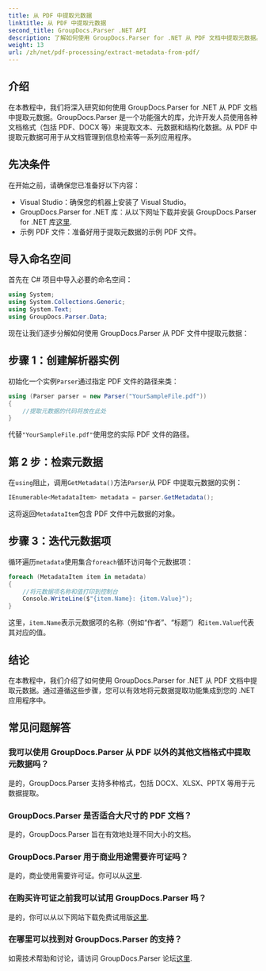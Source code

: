 ```yaml
---
title: 从 PDF 中提取元数据
linktitle: 从 PDF 中提取元数据
second_title: GroupDocs.Parser .NET API
description: 了解如何使用 GroupDocs.Parser for .NET 从 PDF 文档中提取元数据。本综合指南涵盖分步说明和先决条件。
weight: 13
url: /zh/net/pdf-processing/extract-metadata-from-pdf/
---
```

## 介绍
在本教程中，我们将深入研究如何使用 GroupDocs.Parser for .NET 从 PDF 文档中提取元数据。GroupDocs.Parser 是一个功能强大的库，允许开发人员使用各种文档格式（包括 PDF、DOCX 等）来提取文本、元数据和结构化数据。从 PDF 中提取元数据可用于从文档管理到信息检索等一系列应用程序。
## 先决条件
在开始之前，请确保您已准备好以下内容：
- Visual Studio：确保您的机器上安装了 Visual Studio。
-  GroupDocs.Parser for .NET 库：从以下网址下载并安装 GroupDocs.Parser for .NET 库[这里](https://releases.groupdocs.com/parser/net/).
- 示例 PDF 文件：准备好用于提取元数据的示例 PDF 文件。

## 导入命名空间
首先在 C# 项目中导入必要的命名空间：
```csharp
using System;
using System.Collections.Generic;
using System.Text;
using GroupDocs.Parser.Data;
```

现在让我们逐步分解如何使用 GroupDocs.Parser 从 PDF 文件中提取元数据：
## 步骤 1：创建解析器实例
初始化一个实例`Parser`通过指定 PDF 文件的路径来类：
```csharp
using (Parser parser = new Parser("YourSampleFile.pdf"))
{
    //提取元数据的代码将放在此处
}
```
代替`"YourSampleFile.pdf"`使用您的实际 PDF 文件的路径。
## 第 2 步：检索元数据
在`using`阻止，调用`GetMetadata()`方法`Parser`从 PDF 中提取元数据的实例：
```csharp
IEnumerable<MetadataItem> metadata = parser.GetMetadata();
```
这将返回`MetadataItem`包含 PDF 文件中元数据的对象。
## 步骤 3：迭代元数据项
循环遍历`metadata`使用集合`foreach`循环访问每个元数据项：
```csharp
foreach (MetadataItem item in metadata)
{
    //将元数据项名称和值打印到控制台
    Console.WriteLine($"{item.Name}: {item.Value}");
}
```
这里，`item.Name`表示元数据项的名称（例如“作者”、“标题”）和`item.Value`代表其对应的值。

## 结论
在本教程中，我们介绍了如何使用 GroupDocs.Parser for .NET 从 PDF 文档中提取元数据。通过遵循这些步骤，您可以有效地将元数据提取功能集成到您的 .NET 应用程序中。

## 常见问题解答
### 我可以使用 GroupDocs.Parser 从 PDF 以外的其他文档格式中提取元数据吗？
是的，GroupDocs.Parser 支持多种格式，包括 DOCX、XLSX、PPTX 等用于元数据提取。
### GroupDocs.Parser 是否适合大尺寸的 PDF 文档？
是的，GroupDocs.Parser 旨在有效地处理不同大小的文档。
### GroupDocs.Parser 用于商业用途需要许可证吗？
是的，商业使用需要许可证。你可以从[这里](https://purchase.groupdocs.com/buy).
### 在购买许可证之前我可以试用 GroupDocs.Parser 吗？
是的，你可以从以下网站下载免费试用版[这里](https://releases.groupdocs.com/).
### 在哪里可以找到对 GroupDocs.Parser 的支持？
如需技术帮助和讨论，请访问 GroupDocs.Parser 论坛[这里](https://forum.groupdocs.com/c/parser/17).